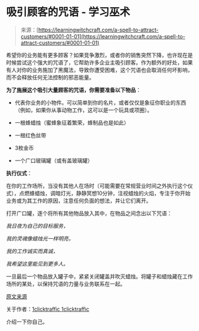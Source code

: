 <!--yml

分类：未分类

日期：2024-06-12 18:16:53

-->

# 吸引顾客的咒语 - 学习巫术

> 来源：[https://learningwitchcraft.com/a-spell-to-attract-customers/#0001-01-01](https://learningwitchcraft.com/a-spell-to-attract-customers/#0001-01-01)

希望你的业务能有更多顾客？如果竞争激烈，或者你的销售突然下降，也许现在是时候尝试这个强大的咒语了，它帮助许多企业主吸引顾客。作为额外的好处，如果有人对你的业务施加了黑魔法，导致你遭受困难，这个咒语也会取消任何坏影响，而不会释放任何无法控制的邪恶能量。

**为了施展这个吸引大量顾客的咒语，你需要准备以下物品**：

+   代表你业务的小物件。可以简单到你的名片，或者仅仅是象征你职业的东西（例如，如果你从事动物工作，这可以是一个玩具或项圈）。

+   一根蜂蜡烛（蜜蜂象征着繁荣，蜂制品也是如此）

+   一根红色丝带

+   3枚金币

+   一个广口玻璃罐（或有盖玻璃罐）

**执行仪式**：

在你的工作场所，当没有其他人在场时（可能需要在常规营业时间之外执行这个仪式），点燃蜂蜡烛，调暗灯光，静静冥想10分钟，注视蜡烛的火焰，专注于你开始业务或为其工作的原因，注意任何负面的想法，并让它们离开。

打开广口罐，逐个将所有其他物品放入其中，在物品之间念出以下咒语：

*我日夜为自己的目标服务，*

*我的灵魂像蜡烛光一样明亮，*

*我的工作诚实而真诚，*

*我希望这里能见到更多人。*

一旦最后一个物品放入罐子中，紧紧关闭罐盖并吹灭蜡烛。将罐子和蜡烛藏在工作场所的某处，以保持咒语的力量与业务联系在一起。

[原文来源](https://wiccanspells.info/a-spell-to-attract-customers/)

关于作者：[1clicktraffic 1clicktraffic](https://learningwitchcraft.com/profile/?1clicktraffic/)

介绍一下你自己。
